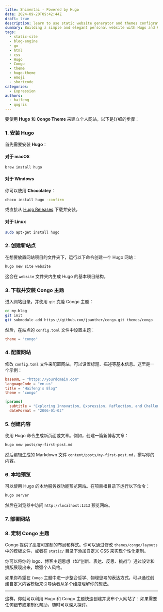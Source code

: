 ```yaml
---
title: Shimentai - Powered by Hugo
date: 2024-09-20T09:42:44Z
draft: true
description: learn to use static website generator and themes configration
summary: Building a simple and elegant personal website with Hugo and Congo.
tags:
  - static-site
  - blog-engine
  - go
  - html
  - css
  - Hugo
  - Congo
  - theme
  - hugo-theme
  - emoji
  - shortcode
categories:
  - Expression
authors:
  - haifeng
  - qogris
---
```


要使用 **Hugo** 和 **Congo Theme** 来建立个人网站，以下是详细的步骤：

### 1. 安装 Hugo

首先需要安装 **Hugo**：

#### 对于 macOS

```bash
brew install hugo
```

#### 对于 Windows

你可以使用 **Chocolatey**：

```bash
choco install hugo -confirm
```

或直接从 [Hugo Releases](https://github.com/gohugoio/hugo/releases) 下载并安装。

#### 对于 Linux

```bash
sudo apt-get install hugo
```

### 2. 创建新站点

在想要放置网站项目的文件夹下，运行以下命令创建一个 Hugo 网站：

```bash
hugo new site website
```

这会在 `website` 文件夹内生成 Hugo 的基本项目结构。

### 3. 下载并安装 Congo 主题

进入网站目录，并使用 `git` 克隆 Congo 主题：

```bash
cd my-blog
git init
git submodule add https://github.com/jpanther/congo.git themes/congo
```

然后，在站点的 `config.toml` 文件中设置主题：

```toml
theme = "congo"
```

### 4. 配置网站

修改 `config.toml` 文件来配置网站。可以设置标题、描述等基本信息。这里是一个示例：

```toml
baseURL = "https://yourdomain.com"
languageCode = "en-us"
title = "Haifeng's Blog"
theme = "congo"

[params]
  subtitle = "Exploring Innovation, Expression, Reflection, and Challenge"
  dateFormat = "2006-01-02"
```

### 5. 创建内容

使用 Hugo 命令生成新页面或文章。例如，创建一篇新博客文章：

```bash
hugo new posts/my-first-post.md
```

然后编辑生成的 Markdown 文件 `content/posts/my-first-post.md`，撰写你的内容。

### 6. 本地预览

可以使用 Hugo 的本地服务器功能预览网站。在项目根目录下运行以下命令：

```bash
hugo server
```

然后在浏览器中访问 `http://localhost:1313` 预览网站。

### 7. 部署网站

### 8. 定制 Congo 主题

Congo 提供了高度可定制的布局和样式。你可以通过修改 `themes/congo/layouts` 中的模板文件，或者在 `static/` 目录下添加自定义 CSS 来实现个性化定制。

你可以将你的 logo、博客主题思想（如“创新、表达、反思、挑战”）通过设计和排版展现出来，增强个人风格。

如果你希望在 `Congo` 主题中进一步整合哲学、物理思考的表达方式，可以通过创建自定义内容模板来引导读者从多个维度理解你的想法。

---

这样，你就可以利用 Hugo 和 Congo 主题快速创建并发布个人网站了！如果需要任何细节或定制化帮助，随时可以深入探讨。
